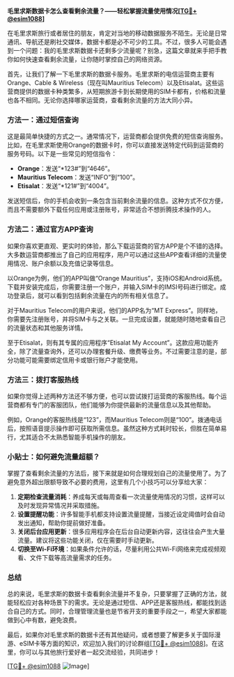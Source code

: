 **毛里求斯数据卡怎么查看剩余流量？——轻松掌握流量使用情况[[TG💪+ @esim1088](https://t.me/s/esim1088)]**

在毛里求斯旅行或者居住的朋友，肯定对当地的移动数据服务不陌生。无论是日常通讯、导航还是刷社交媒体，数据卡都是必不可少的工具。不过，很多人可能会遇到一个问题：我的毛里求斯数据卡还剩多少流量呢？别急，这篇文章就来手把手教你如何快速查看剩余流量，让你随时掌控自己的网络资源。

首先，让我们了解一下毛里求斯的数据卡服务。毛里求斯的电信运营商主要有Orange、Cable & Wireless（现在叫Mauritius Telecom）以及Etisalat。这些运营商提供的数据卡种类繁多，从短期旅游卡到长期使用的SIM卡都有，价格和流量也各不相同。无论你选择哪家运营商，查看剩余流量的方法大同小异。

### 方法一：通过短信查询

这是最简单快捷的方式之一。通常情况下，运营商都会提供免费的短信查询服务。比如，在毛里求斯使用Orange的数据卡时，你可以直接发送特定代码到运营商的服务号码。以下是一些常见的短信指令：

- **Orange**：发送“*123#”到“4646”。
- **Mauritius Telecom**：发送“INFO”到“100”。
- **Etisalat**：发送“*121#”到“4004”。

发送短信后，你的手机会收到一条包含当前剩余流量的信息。这种方式不仅方便，而且不需要额外下载任何应用或注册账号，非常适合不想折腾技术操作的人。

### 方法二：通过官方APP查询

如果你喜欢更直观、更实时的体验，那么下载运营商的官方APP是个不错的选择。大多数运营商都推出了自己的应用程序，用户可以通过这些APP查看详细的流量使用情况、账户余额以及充值记录等信息。

以Orange为例，他们的APP叫做“Orange Mauritius”，支持iOS和Android系统。下载并安装完成后，你需要注册一个账户，并输入SIM卡的IMSI号码进行绑定。成功登录后，就可以看到包括剩余流量在内的所有相关信息了。

对于Mauritius Telecom的用户来说，他们的APP名为“MT Express”。同样地，你需要先注册账号，并将SIM卡与之关联。一旦完成设置，就能随时随地查看自己的流量状态和其他服务详情。

至于Etisalat，则有其专属的应用程序“Etisalat My Account”。这款应用功能齐全，除了流量查询外，还可以办理套餐升级、缴费等业务。不过需要注意的是，部分功能可能需要绑定信用卡或银行账户才能使用。

### 方法三：拨打客服热线

如果你觉得上述两种方法还不够方便，也可以尝试拨打运营商的客服热线。每个运营商都有专门的客服团队，他们能够为你提供最新的流量信息以及其他帮助。

例如，Orange的客服热线是“123”，而Mauritius Telecom则是“100”。拨通电话后，按照语音提示操作即可获取所需信息。虽然这种方式耗时较长，但胜在简单易行，尤其适合不太熟悉智能手机操作的朋友。

### 小贴士：如何避免流量超额？

掌握了查看剩余流量的方法后，接下来就是如何合理规划自己的流量使用了。为了避免意外超出限额导致不必要的费用，这里有几个小技巧可以分享给大家：

1. **定期检查流量消耗**：养成每天或每周查看一次流量使用情况的习惯，这样可以及时发现异常情况并采取措施。
2. **设置提醒功能**：许多智能手机都支持设置流量提醒，当接近设定阈值时会自动发出通知，帮助你提前做好准备。
3. **关闭后台应用更新**：很多应用程序会在后台自动更新内容，这往往会产生大量流量。建议将这些功能关闭，仅在需要时手动更新。
4. **切换至Wi-Fi环境**：如果条件允许的话，尽量利用公共Wi-Fi网络来完成视频观看、文件下载等高流量需求的任务。

### 总结

总的来说，毛里求斯的数据卡查看剩余流量并不复杂，只要掌握了正确的方法，就能轻松应对各种场景下的需求。无论是通过短信、APP还是客服热线，都能找到适合自己的方式。同时，合理管理流量也是节省开支的重要手段之一，希望大家都能做到心中有数，避免浪费。

最后，如果你对毛里求斯的数据卡还有其他疑问，或者想要了解更多关于国际漫游、eSIM卡等方面的知识，欢迎加入我们的讨论群组[[TG💪+ @esim1088](https://t.me/s/esim1088)]。在这里，你可以与其他旅行爱好者一起交流经验，共同进步！

[[TG💪+ @esim1088](https://t.me/s/esim1088) ![Image](https://i.postimg.cc/4NQfJmqS/Snipaste-2025-05-13-00-14-12.png)]